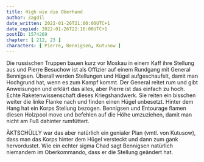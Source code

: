 ```yaml
---
title: High wie die Oberhand
author: Zagdil
date_written: 2022-01-26T21:00:00UTC+1
date_copied: 2022-01-26T22:16:00UTC+1
postID: 1574269
chapter: [ 212, 23 ]
characters: [ Pierre, Bennigsen, Kutusow ]
---
```

Die russischen Truppen bauen kurz vor Moskau in einem Kaff ihre Stellung aus und Pierre Besuchow ist als Offizier auf einem Rundgang mit General Bennigsen. Überall werden Stellungen und Hügel aufgeschaufelt, damit man Hochgrund hat, wenn es zum Kampf kommt. Der General reitet rum und gibt Anweisungen und erklärt das alles, aber Pierre ist das einfach zu hoch. Echte Raketenwissenschaft dieses Kriegshandwerk. Sie reiten ein bisschen weiter die linke Flanke nach und finden einen Hügel unbesetzt. Hinter dem Hang hat ein Korps Stellung bezogen. Bennigsen und Entourage flamen diesen Holzpool move und befehlen auf die Höhe umzuziehen, damit man nicht am Fuß dahinter rumfüttert.

ÄKTSCHÜLLY war das aber natürlich ein genialer Plan (vmtl. von Kutusow), dass man das Korps hinter dem Hügel versteckt und dann zum gank hervordustet. Wie ein echter sigma Chad sagt Bennigsen natürlich niemandem im Oberkommando, dass er die Stellung geändert hat.